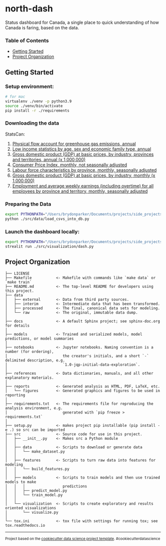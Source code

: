 north-dash
==============================

Status dashboard for Canada, a single place to quick understanding of how Canada is faring, based on the data.

### Table of Contents
- [Getting Started](#get-started)
- [Project Organization](#project-organization)

## Getting Started

### Setup environment:
```sh
# for mac
virtualenv ./venv -p python3.9
source ./venv/bin/activate
pip install -r ./requirements
```

### Downloading the data

StatsCan:
1. [Physical flow account for greenhouse gas emissions, annual](https://www150.statcan.gc.ca/t1/tbl1/en/tv.action?pid=3810009701)
2. [Low income statistics by age, sex and economic family type, annual](https://www150.statcan.gc.ca/t1/tbl1/en/tv.action?pid=1110013501)
3. [Gross domestic product (GDP) at basic prices, by industry, provinces and territories, annual (x 1,000,000)](https://www150.statcan.gc.ca/t1/tbl1/en/tv.action?pid=3610040201)
4. [Consumer Price Index, monthly, not seasonally adjusted](https://www150.statcan.gc.ca/t1/tbl1/en/tv.action?pid=1810000401)
5. [Labour force characteristics by province, monthly, seasonally adjusted](https://www150.statcan.gc.ca/t1/tbl1/en/tv.action?pid=1410028703)
6. [Gross domestic product (GDP) at basic prices, by industry, monthly (x 1,000,000)](https://www150.statcan.gc.ca/t1/tbl1/en/tv.action?pid=3610043401)
7. [Employment and average weekly earnings (including overtime) for all employees by province and territory, monthly, seasonally adjusted](https://www150.statcan.gc.ca/t1/tbl1/en/tv.action?pid=1410022301&pickMembers%5B0%5D=2.2&pickMembers%5B1%5D=3.1&cubeTimeFrame.startMonth=07&cubeTimeFrame.startYear=2021&cubeTimeFrame.endMonth=11&cubeTimeFrame.endYear=2021&referencePeriods=20210701%2C20211101)

### Preparing the Data
```sh
export PYTHONPATH="/Users/brydonparker/Documents/projects/side_projects/north-dash" # change to top of this repo 
python ./src/data/load_csvs_into_db.py

```

### Launch the dashboard locally:
```sh
export PYTHONPATH="/Users/brydonparker/Documents/projects/side_projects/north-dash" # change to top of this repo on your mac
strealit run ./src/visualization/dash.py
```

## Project Organization

    ├── LICENSE
    ├── Makefile           <- Makefile with commands like `make data` or `make train`
    ├── README.md          <- The top-level README for developers using this project.
    ├── data
    │   ├── external       <- Data from third party sources.
    │   ├── interim        <- Intermediate data that has been transformed.
    │   ├── processed      <- The final, canonical data sets for modeling.
    │   └── raw            <- The original, immutable data dump.
    │
    ├── docs               <- A default Sphinx project; see sphinx-doc.org for details
    │
    ├── models             <- Trained and serialized models, model predictions, or model summaries
    │
    ├── notebooks          <- Jupyter notebooks. Naming convention is a number (for ordering),
    │                         the creator's initials, and a short `-` delimited description, e.g.
    │                         `1.0-jqp-initial-data-exploration`.
    │
    ├── references         <- Data dictionaries, manuals, and all other explanatory materials.
    │
    ├── reports            <- Generated analysis as HTML, PDF, LaTeX, etc.
    │   └── figures        <- Generated graphics and figures to be used in reporting
    │
    ├── requirements.txt   <- The requirements file for reproducing the analysis environment, e.g.
    │                         generated with `pip freeze > requirements.txt`
    │
    ├── setup.py           <- makes project pip installable (pip install -e .) so src can be imported
    ├── src                <- Source code for use in this project.
    │   ├── __init__.py    <- Makes src a Python module
    │   │
    │   ├── data           <- Scripts to download or generate data
    │   │   └── make_dataset.py
    │   │
    │   ├── features       <- Scripts to turn raw data into features for modeling
    │   │   └── build_features.py
    │   │
    │   ├── models         <- Scripts to train models and then use trained models to make
    │   │   │                 predictions
    │   │   ├── predict_model.py
    │   │   └── train_model.py
    │   │
    │   └── visualization  <- Scripts to create exploratory and results oriented visualizations
    │       └── visualize.py
    │
    └── tox.ini            <- tox file with settings for running tox; see tox.readthedocs.io


--------

<p><small>Project based on the <a target="_blank" href="https://drivendata.github.io/cookiecutter-data-science/">cookiecutter data science project template</a>. #cookiecutterdatascience</small></p>
